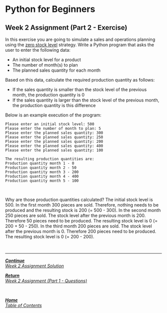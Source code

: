 # Python for Beginners

## Week 2 Assignment (Part 2 - Exercise)

In this exercise you are going to simulate a sales and operations planning using the [zero stock level](https://help.sap.com/docs/SAP_S4HANA_ON-PREMISE/d853922bdd584e8e83027e5a0b8122f2/d06dbd534f22b44ce10000000a174cb4.html?locale=en-US) strategy. Write a Python program that asks the user to enter the following data:

+ An initial stock level for a product
+ The number of month(s) to plan
+ The planned sales quantity for each month

Based on this data, calculate the required production quantity as follows:

+ If the sales quantity is smaller than the stock level of the previous month, the production quantity is 0
+ If the sales quantity is larger than the stock level of the previous month, the production quantity is this difference

Below is an example execution of the program:

```Py
Please enter an initial stock level: 500
Please enter the number of month to plan: 5
Please enter the planned sales quantity: 300
Please enter the planned sales quantity: 250
Please enter the planned sales quantity: 200
Please enter the planned sales quantity: 400
Please enter the planned sales quantity: 100

The resulting production quantities are:
Production quantity month 1 - 0
Production quantity month 2 - 50
Production quantity month 3 - 200
Production quantity month 4 - 400
Production quantity month 5 - 100
```
<br>

Why are those production quantities calculated? The initial stock level is 500. In the first month 300 pieces are sold. Therefore, nothing needs to be produced and the resulting stock is 200 (= 500 - 300). In the second month 250 pieces are sold. The stock level after the previous month is 200. Therefore 50 pieces need to be produced. The resulting stock level is 0 (= 200 + 50 - 250). In the third month 200 pieces are sold. The stock level after the previous month is 0. Therefore 200 pieces need to be produced. The resulting stock level is 0 (= 200 - 200).

<br>

---

[***Continue*** <br> *Week 2 Assignment Solution*](week2_assignment_exercise_solution.md)

[***Return*** <br> *Week 2 Assignment (Part 1 - Questions)*](week2_assignment_questions.md)

<br>

[***Home*** <br>*Table of Contents*](home.md)